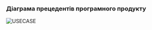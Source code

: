 ### Діаграма прецедентів програмного продукту

![USECASE](https://user-images.githubusercontent.com/99178092/189686613-730dcb9b-2888-4d91-8cb5-bb56c0ef5ca4.jpg)
